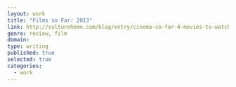 ```yaml
---
layout: work
title: "Films so Far: 2013"
link: http://culturehome.com/blog/entry/cinema-so-far-4-movies-to-watch-in-2013/
genre: review, film
domain: 
type: writing
published: true
selected: true
categories:
  - work
---
```


